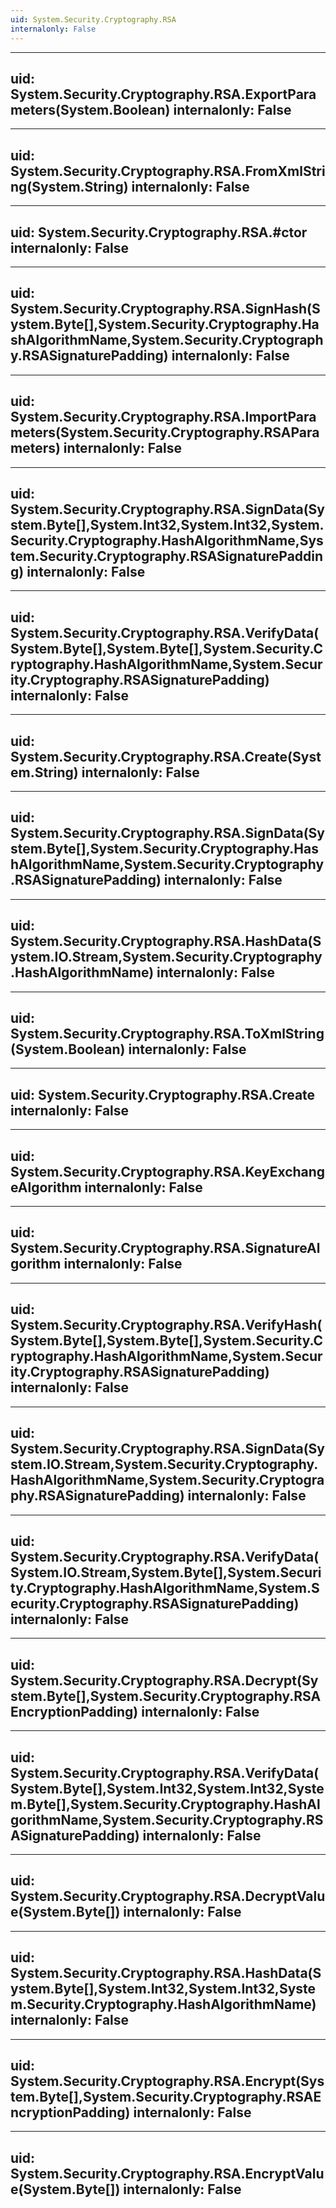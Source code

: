 ```yaml
---
uid: System.Security.Cryptography.RSA
internalonly: False
---
```


---
uid: System.Security.Cryptography.RSA.ExportParameters(System.Boolean)
internalonly: False
---

---
uid: System.Security.Cryptography.RSA.FromXmlString(System.String)
internalonly: False
---

---
uid: System.Security.Cryptography.RSA.#ctor
internalonly: False
---

---
uid: System.Security.Cryptography.RSA.SignHash(System.Byte[],System.Security.Cryptography.HashAlgorithmName,System.Security.Cryptography.RSASignaturePadding)
internalonly: False
---

---
uid: System.Security.Cryptography.RSA.ImportParameters(System.Security.Cryptography.RSAParameters)
internalonly: False
---

---
uid: System.Security.Cryptography.RSA.SignData(System.Byte[],System.Int32,System.Int32,System.Security.Cryptography.HashAlgorithmName,System.Security.Cryptography.RSASignaturePadding)
internalonly: False
---

---
uid: System.Security.Cryptography.RSA.VerifyData(System.Byte[],System.Byte[],System.Security.Cryptography.HashAlgorithmName,System.Security.Cryptography.RSASignaturePadding)
internalonly: False
---

---
uid: System.Security.Cryptography.RSA.Create(System.String)
internalonly: False
---

---
uid: System.Security.Cryptography.RSA.SignData(System.Byte[],System.Security.Cryptography.HashAlgorithmName,System.Security.Cryptography.RSASignaturePadding)
internalonly: False
---

---
uid: System.Security.Cryptography.RSA.HashData(System.IO.Stream,System.Security.Cryptography.HashAlgorithmName)
internalonly: False
---

---
uid: System.Security.Cryptography.RSA.ToXmlString(System.Boolean)
internalonly: False
---

---
uid: System.Security.Cryptography.RSA.Create
internalonly: False
---

---
uid: System.Security.Cryptography.RSA.KeyExchangeAlgorithm
internalonly: False
---

---
uid: System.Security.Cryptography.RSA.SignatureAlgorithm
internalonly: False
---

---
uid: System.Security.Cryptography.RSA.VerifyHash(System.Byte[],System.Byte[],System.Security.Cryptography.HashAlgorithmName,System.Security.Cryptography.RSASignaturePadding)
internalonly: False
---

---
uid: System.Security.Cryptography.RSA.SignData(System.IO.Stream,System.Security.Cryptography.HashAlgorithmName,System.Security.Cryptography.RSASignaturePadding)
internalonly: False
---

---
uid: System.Security.Cryptography.RSA.VerifyData(System.IO.Stream,System.Byte[],System.Security.Cryptography.HashAlgorithmName,System.Security.Cryptography.RSASignaturePadding)
internalonly: False
---

---
uid: System.Security.Cryptography.RSA.Decrypt(System.Byte[],System.Security.Cryptography.RSAEncryptionPadding)
internalonly: False
---

---
uid: System.Security.Cryptography.RSA.VerifyData(System.Byte[],System.Int32,System.Int32,System.Byte[],System.Security.Cryptography.HashAlgorithmName,System.Security.Cryptography.RSASignaturePadding)
internalonly: False
---

---
uid: System.Security.Cryptography.RSA.DecryptValue(System.Byte[])
internalonly: False
---

---
uid: System.Security.Cryptography.RSA.HashData(System.Byte[],System.Int32,System.Int32,System.Security.Cryptography.HashAlgorithmName)
internalonly: False
---

---
uid: System.Security.Cryptography.RSA.Encrypt(System.Byte[],System.Security.Cryptography.RSAEncryptionPadding)
internalonly: False
---

---
uid: System.Security.Cryptography.RSA.EncryptValue(System.Byte[])
internalonly: False
---
